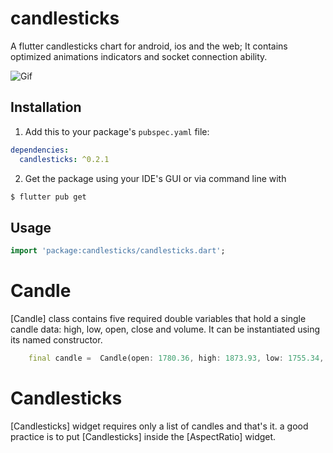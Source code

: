 # candlesticks

A flutter candlesticks chart for android, ios and the web; It contains optimized animations indicators and socket connection ability.

![Gif](https://github.com/r-mzy47/candlesticks/blob/master/example.gif "bictoin daily chart 2017 - 2020")

## Installation

1. Add this to your package's `pubspec.yaml` file:

```yaml
dependencies:
  candlesticks: ^0.2.1
```

2. Get the package using your IDE's GUI or via command line with

```bash
$ flutter pub get
```

## Usage

```dart
import 'package:candlesticks/candlesticks.dart';
```

# Candle

[Candle] class contains five required double variables that hold a single candle data: high, low, open, close and volume.
It can be instantiated using its named constructor.

```dart
    final candle =  Candle(open: 1780.36, high: 1873.93, low: 1755.34, close: 1848.56, volume: 0);
```

# Candlesticks

[Candlesticks] widget requires only a list of candles and that's it.
a good practice is to put [Candlesticks] inside the [AspectRatio] widget.